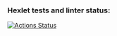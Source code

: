 ### Hexlet tests and linter status:
[![Actions Status](https://github.com/chaosmirage/frontend-project-lvl4/workflows/hexlet-check/badge.svg)](https://github.com/chaosmirage/frontend-project-lvl4/actions)